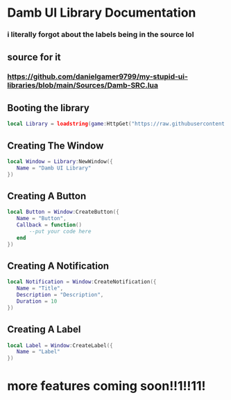 # Damb UI Library Documentation
### i literally forgot about the labels being in the source lol

## source for it
### https://github.com/danielgamer9799/my-stupid-ui-libraries/blob/main/Sources/Damb-SRC.lua

## Booting the library
```lua
local Library = loadstring(game:HttpGet("https://raw.githubusercontent.com/danielgamer9799/my-stupid-ui-libraries/main/Sources/Damb-SRC.lua"))()
```
## Creating The Window
```lua
local Window = Library:NewWindow({
   Name = "Damb UI Library"
})
```
## Creating A Button
```lua
local Button = Window:CreateButton({
   Name = "Button",
   Callback = function()
       --put your code here
   end
})
```
## Creating A Notification
```lua
local Notification = Window:CreateNotification({
   Name = "Title",
   Description = "Description",
   Duration = 10
})
```
## Creating A Label
```lua
local Label = Window:CreateLabel({
   Name = "Label"
})
```
# more features coming soon!!1!!11!
